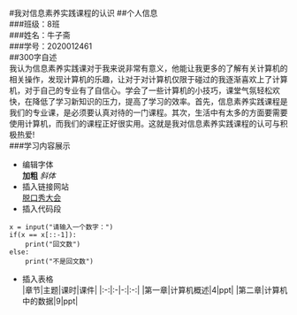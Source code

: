 #我对信息素养实践课程的认识 
##个人信息  
###班级：8班  
###姓名：牛子斋  
###学号：2020012461  
##300字自述  
我认为信息素养实践课对于我来说非常有意义，他能让我更多的了解有关计算机的相关操作，发现计算机的乐趣，让对于对计算机仅限于碰过的我逐渐喜欢上了计算机，对于自己的专业有了自信心。学会了一些计算机的小技巧，课堂气氛轻松欢快，在降低了学习新知识的压力，提高了学习的效率。首先，信息素养实践课程是我们的专业课，是必须要认真对待的一门课程。其次，生活中有太多的方面要需要使用计算机，而我们的课程正好很实用。这就是我对信息素养实践课程的认可与积极热爱!  
###学习内容展示  
- 编辑字体  
**加粗**
*斜体*
- 插入链接网站  
[脱口秀大会](https://v.qq.com/x/cover/mzc0020026ss8r8/x0034hxucmw.html)
- 插入代码段  
```
x = input("请输入一个数字：")
if(x == x[::-1]):
	print("回文数")
else:
	print("不是回文数")
```
- 插入表格  
|章节|主题|课时|课件|
|:-:|:-|-:|:-:|
|第一章|计算机概述|4|ppt|
|第二章|计算机中的数据|9|ppt|

